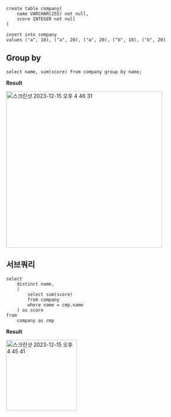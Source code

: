 ``` mysql
create table company(
	name VARCHAR(255) not null,
	score INTEGER not null
)
```

```mysql
insert into company
values ("a", 10), ("a", 20), ("a", 20), ("b", 10), ("b", 20)
```


## Group by
```mysql
select name, sum(score) from company group by name;
```

**Result**  

<img width="420" alt="스크린샷 2023-12-15 오후 4 46 31" src="https://github.com/osangu/TIL/assets/80697064/48aafb4f-9159-4e5b-b6b5-d46daf200825">


## 서브쿼리

```mysql
select 
    distinct name,
    (
        select sum(score) 
        from company 
        where name = cmp.name
    ) as score
from 
    company as cmp
```

**Result**   

<img width="190" alt="스크린샷 2023-12-15 오후 4 45 41" src="https://github.com/osangu/TIL/assets/80697064/61d69660-801d-472c-841e-e2dc82808e2b">

